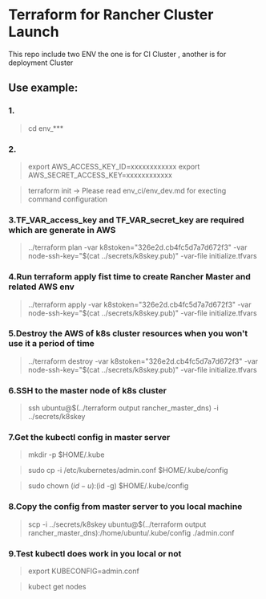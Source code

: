 # Terraform for Rancher Cluster Launch

This repo include two ENV the one is for CI Cluster , another is for deployment Cluster

## Use example:

### 1.

>cd env_***

### 2.
>export AWS_ACCESS_KEY_ID=xxxxxxxxxxxx
export AWS_SECRET_ACCESS_KEY=xxxxxxxxxxxx

>terraform init -> Please read env_ci/env_dev.md for execting command configuration

### 3.TF_VAR_access_key and TF_VAR_secret_key are required which are generate in AWS

>../terraform plan -var k8stoken="326e2d.cb4fc5d7a7d672f3" -var node-ssh-key="$(cat ../secrets/k8skey.pub)" -var-file initialize.tfvars

### 4.Run terraform apply fist time to create Rancher Master and related AWS env

>../terraform apply -var k8stoken="326e2d.cb4fc5d7a7d672f3" -var node-ssh-key="$(cat ../secrets/k8skey.pub)" -var-file initialize.tfvars

### 5.Destroy the AWS of k8s cluster resources when you won't use it a period of time
>../terraform destroy -var k8stoken="326e2d.cb4fc5d7a7d672f3" -var node-ssh-key="$(cat ../secrets/k8skey.pub)" -var-file initialize.tfvars

### 6.SSH to the master node of k8s cluster
>ssh ubuntu@$(../terraform output rancher_master_dns) -i ../secrets/k8skey

### 7.Get the kubectl config in master server
>mkdir -p $HOME/.kube

>sudo cp -i /etc/kubernetes/admin.conf $HOME/.kube/config

>sudo chown $(id -u):$(id -g) $HOME/.kube/config

### 8.Copy the config from master server to you local machine

>scp -i ../secrets/k8skey ubuntu@$(../terraform output rancher_master_dns):/home/ubuntu/.kube/config ./admin.conf

### 9.Test kubectl does work in you local or not

>export KUBECONFIG=admin.conf

>kubect get nodes

